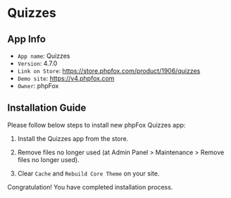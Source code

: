 # Quizzes

## App Info

- `App name`: Quizzes
- `Version`: 4.7.0
- `Link on Store`: https://store.phpfox.com/product/1906/quizzes
- `Demo site`: https://v4.phpfox.com
- `Owner`: phpFox

## Installation Guide

Please follow below steps to install new phpFox Quizzes app:

1. Install the Quizzes app from the store.

2. Remove files no longer used (at Admin Panel > Maintenance > Remove files no longer used).

3. Clear `Cache` and `Rebuild Core Theme` on your site.

Congratulation! You have completed installation process.
